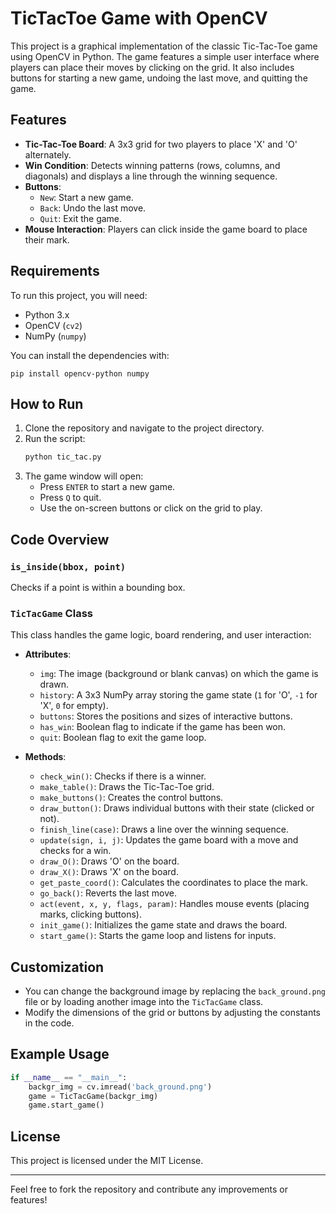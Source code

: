 # TicTacToe Game with OpenCV

This project is a graphical implementation of the classic Tic-Tac-Toe game using OpenCV in Python. The game features a simple user interface where players can place their moves by clicking on the grid. It also includes buttons for starting a new game, undoing the last move, and quitting the game.

## Features
- **Tic-Tac-Toe Board**: A 3x3 grid for two players to place 'X' and 'O' alternately.
- **Win Condition**: Detects winning patterns (rows, columns, and diagonals) and displays a line through the winning sequence.
- **Buttons**: 
  - `New`: Start a new game.
  - `Back`: Undo the last move.
  - `Quit`: Exit the game.
- **Mouse Interaction**: Players can click inside the game board to place their mark.

## Requirements
To run this project, you will need:
- Python 3.x
- OpenCV (`cv2`)
- NumPy (`numpy`)

You can install the dependencies with:
```
pip install opencv-python numpy
```

## How to Run
1. Clone the repository and navigate to the project directory.
2. Run the script:
   ```bash
   python tic_tac.py
   ```
3. The game window will open:
   - Press `ENTER` to start a new game.
   - Press `Q` to quit.
   - Use the on-screen buttons or click on the grid to play.

## Code Overview

### `is_inside(bbox, point)`
Checks if a point is within a bounding box.

### `TicTacGame` Class
This class handles the game logic, board rendering, and user interaction:
- **Attributes**:
  - `img`: The image (background or blank canvas) on which the game is drawn.
  - `history`: A 3x3 NumPy array storing the game state (`1` for 'O', `-1` for 'X', `0` for empty).
  - `buttons`: Stores the positions and sizes of interactive buttons.
  - `has_win`: Boolean flag to indicate if the game has been won.
  - `quit`: Boolean flag to exit the game loop.
  
- **Methods**:
  - `check_win()`: Checks if there is a winner.
  - `make_table()`: Draws the Tic-Tac-Toe grid.
  - `make_buttons()`: Creates the control buttons.
  - `draw_button()`: Draws individual buttons with their state (clicked or not).
  - `finish_line(case)`: Draws a line over the winning sequence.
  - `update(sign, i, j)`: Updates the game board with a move and checks for a win.
  - `draw_O()`: Draws 'O' on the board.
  - `draw_X()`: Draws 'X' on the board.
  - `get_paste_coord()`: Calculates the coordinates to place the mark.
  - `go_back()`: Reverts the last move.
  - `act(event, x, y, flags, param)`: Handles mouse events (placing marks, clicking buttons).
  - `init_game()`: Initializes the game state and draws the board.
  - `start_game()`: Starts the game loop and listens for inputs.

## Customization
- You can change the background image by replacing the `back_ground.png` file or by loading another image into the `TicTacGame` class.
- Modify the dimensions of the grid or buttons by adjusting the constants in the code.

## Example Usage
```python
if __name__ == "__main__":
    backgr_img = cv.imread('back_ground.png')
    game = TicTacGame(backgr_img)
    game.start_game()
```

## License
This project is licensed under the MIT License.

---

Feel free to fork the repository and contribute any improvements or features!
